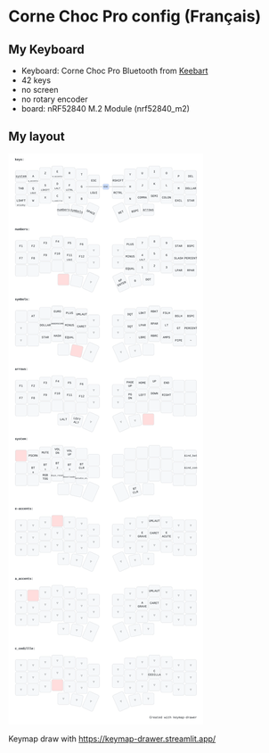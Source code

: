 # Corne Choc Pro config (Français)

## My Keyboard
- Keyboard: Corne Choc Pro Bluetooth from [Keebart](https://keebart.com/)
- 42 keys
- no screen
- no rotary encoder
- board: nRF52840 M.2 Module (nrf52840_m2)

## My layout 

![My french keymap 42 keys](./my_keymap.svg)

Keymap draw with https://keymap-drawer.streamlit.app/
